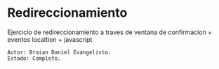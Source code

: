 # Redireccionamiento
Ejercicio de redireccionamiento a traves de ventana de confirmacion + eventos localtion + javascript


```
Autor: Braian Daniel Evangelisto.
Estado: Completo.
```
